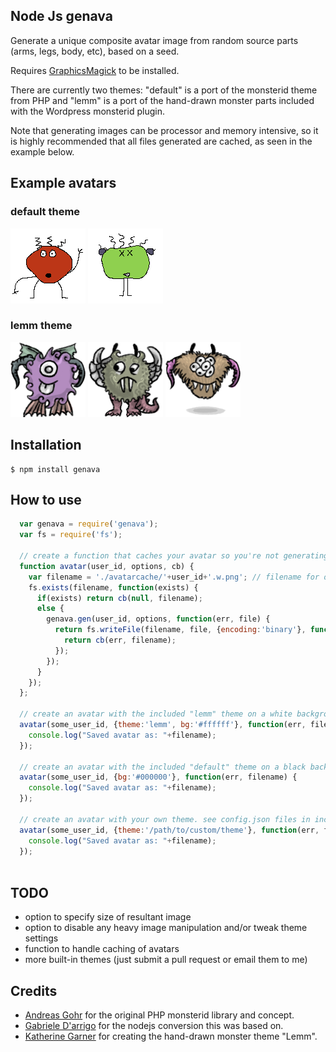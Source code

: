 ## Node Js genava

Generate a unique composite avatar image from random source parts (arms, legs, body, etc), based on a seed.

Requires [GraphicsMagick](http://www.graphicsmagick.org/) to be installed.

There are currently two themes: "default" is a port of the monsterid theme from PHP and "lemm" is a port of the hand-drawn monster parts included with the Wordpress monsterid plugin. 

Note that generating images can be processor and memory intensive, so it is highly recommended that all files generated are cached, as seen in the example below.

## Example avatars

### default theme
![default123](/themes/default/examples/default123.png)
![ff213](/themes/default/examples/ff213.png)

### lemm theme
![a232h42h](/themes/lemm/examples/a232h42h.png)
![bododo](/themes/lemm/examples/bododo.png)
![yar](/themes/lemm/examples/yar.png)

## Installation

    $ npm install genava

## How to use
```js
  var genava = require('genava');
  var fs = require('fs');
  
  // create a function that caches your avatar so you're not generating it every time you need it
  function avatar(user_id, options, cb) {
    var filename = './avatarcache/'+user_id+'.w.png'; // filename for our cached image
    fs.exists(filename, function(exists) {
      if(exists) return cb(null, filename);
      else {
        genava.gen(user_id, options, function(err, file) {
          return fs.writeFile(filename, file, {encoding:'binary'}, function(err) {
            return cb(err, filename);
          });
        });
      }
    });
  };
  
  // create an avatar with the included "lemm" theme on a white background
  avatar(some_user_id, {theme:'lemm', bg:'#ffffff'}, function(err, filename) {
    console.log("Saved avatar as: "+filename);
  });
  
  // create an avatar with the included "default" theme on a black background
  avatar(some_user_id, {bg:'#000000'}, function(err, filename) {
    console.log("Saved avatar as: "+filename);
  });
  
  // create an avatar with your own theme. see config.json files in included theme directories for details.
  avatar(some_user_id, {theme:'/path/to/custom/theme'}, function(err, filename) {
    console.log("Saved avatar as: "+filename);
  });
  
```

## TODO

* option to specify size of resultant image
* option to disable any heavy image manipulation and/or tweak theme settings
* function to handle caching of avatars
* more built-in themes (just submit a pull request or email them to me)

## Credits

* [Andreas Gohr](http://www.splitbrain.org/personal) for the original PHP monsterid library and concept.
* [Gabriele D'arrigo](https://github.com/gabrieledarrigo) for the nodejs conversion this was based on.
* [Katherine Garner](http://kathgarner.com/) for creating the hand-drawn monster theme "Lemm".
